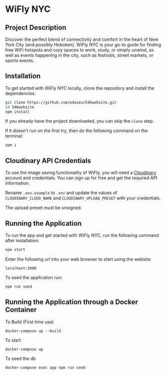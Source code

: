 # WiFly NYC


## Project Description

Discover the perfect blend of connectivity and comfort in the heart of New York City (and possibly Hoboken). WiFly NYC is your go-to guide for finding free WiFi hotspots and cozy spaces to work, study, or simply unwind, as well as events happening in the city, such as festivals, street markets, or sports events.

## Installation

To get started with WiFly NYC locally, clone the repository and install the dependencies:

```bash
git clone https://github.com/eduzeu/546website.git
cd 546website
npm install
```

If you already have the project downloaded, you can skip the `clone` step.

If it doesn't run on the first try, then do the following command on the terminal: 
```bash
npm i
```

## Cloudinary API Credentials
To use the image saving functionality of WiFly, you will need a [Cloudinary](https://cloudinary.com) account and credentials. You can sign up for free and get the required API information.

Rename `.env.example` to `.env` and update the values of `CLOUDINARY_CLOUD_NAME` and `CLOUDINARY_UPLOAD_PRESET` with your credentials.

The upload preset must be unsigned.

## Running the Application

To run the app and get started with WiFly NYC, run the following command after installation: 

```bash
npm start
```

Enter the following url into your web browser to start using the website:
```
localhost:3000
```

To seed the application run:
```bash
npm run seed
```

## Running the Application through a Docker Container

To Build (First time use)
```
docker-compose up --build
```

To start

```
docker-compose up
```

To seed the db

```
docker-compose exec app npm run seed
```